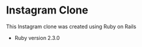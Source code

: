 <h1>Instagram Clone</h1>

This Instagram clone was created using Ruby on Rails

* Ruby version 2.3.0

